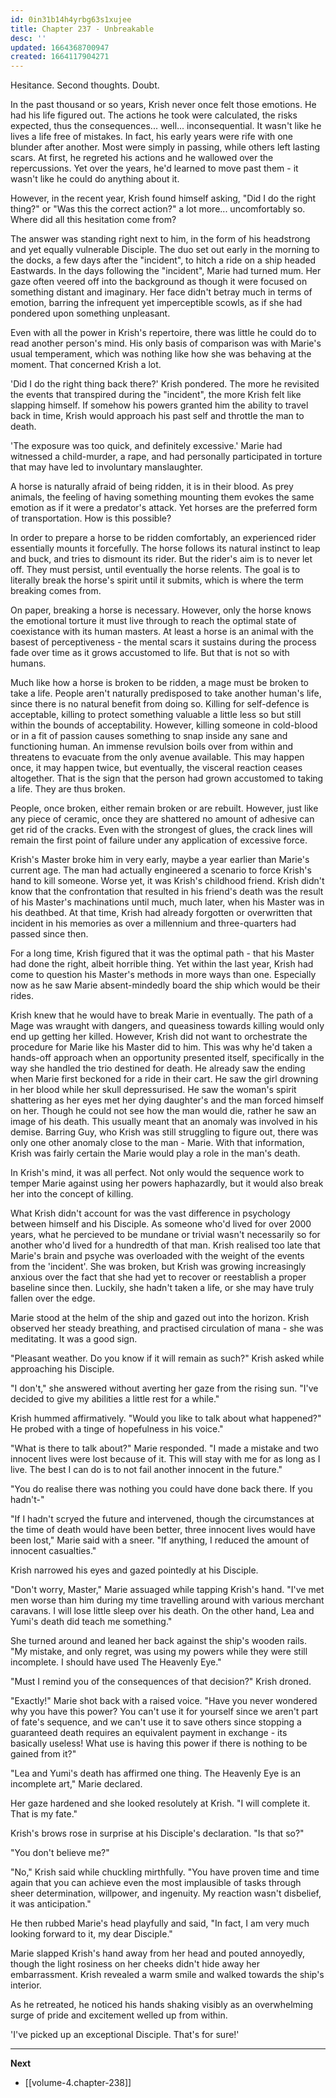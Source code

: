 ```yaml
---
id: 0in31b14h4yrbg63s1xujee
title: Chapter 237 - Unbreakable
desc: ''
updated: 1664368700947
created: 1664117904271
---
```


Hesitance. Second thoughts. Doubt.

In the past thousand or so years, Krish never once felt those emotions. He had his life figured out. The actions he took were calculated, the risks expected, thus the consequences... well... inconsequential. It wasn't like he lives a life free of mistakes. In fact, his early years were rife with one blunder after another. Most were simply in passing, while others left lasting scars. At first, he regreted his actions and he wallowed over the repercussions. Yet over the years, he'd learned to move past them - it wasn't like he could do anything about it.

However, in the recent year, Krish found himself asking, "Did I do the right thing?" or "Was this the correct action?" a lot more... uncomfortably so. Where did all this hesitation come from?

The answer was standing right next to him, in the form of his headstrong and yet equally vulnerable Disciple. The duo set out early in the morning to the docks, a few days after the "incident", to hitch a ride on a ship headed Eastwards. In the days following the "incident", Marie had turned mum. Her gaze often veered off into the background as though it were focused on something distant and imaginary. Her face didn't betray much in terms of emotion, barring the infrequent yet imperceptible scowls, as if she had pondered upon something unpleasant.

Even with all the power in Krish's repertoire, there was little he could do to read another person's mind. His only basis of comparison was with Marie's usual temperament, which was nothing like how she was behaving at the moment. That concerned Krish a lot.

'Did I do the right thing back there?' Krish pondered. The more he revisited the events that transpired during the "incident", the more Krish felt like slapping himself. If somehow his powers granted him the ability to travel back in time, Krish would approach his past self and throttle the man to death.

'The exposure was too quick, and definitely excessive.' Marie had witnessed a child-murder, a rape, and had personally participated in torture that may have led to involuntary manslaughter.

A horse is naturally afraid of being ridden, it is in their blood. As prey animals, the feeling of having something mounting them evokes the same emotion as if it were a predator's attack. Yet horses are the preferred form of transportation. How is this possible?

In order to prepare a horse to be ridden comfortably, an experienced rider essentially mounts it forcefully. The horse follows its natural instinct to leap and buck, and tries to dismount its rider. But the rider's aim is to never let off. They must persist, until eventually the horse relents. The goal is to literally break the horse's spirit until it submits, which is where the term breaking comes from.

On paper, breaking a horse is necessary. However, only the horse knows the emotional torture it must live through to reach the optimal state of coexistance with its human masters. At least a horse is an animal with the basest of perceptiveness - the mental scars it sustains during the process fade over time as it grows accustomed to life. But that is not so with humans.

Much like how a horse is broken to be ridden, a mage must be broken to take a life. People aren't naturally predisposed to take another human's life, since there is no natural benefit from doing so. Killing for self-defence is acceptable, killing to protect something valuable a little less so but still within the bounds of acceptability. However, killing someone in cold-blood or in a fit of passion causes something to snap inside any sane and functioning human. An immense revulsion boils over from within and threatens to evacuate from the only avenue available. This may happen once, it may happen twice, but eventually, the visceral reaction ceases altogether. That is the sign that the person had grown accustomed to taking a life. They are thus broken.

People, once broken, either remain broken or are rebuilt. However, just like any piece of ceramic, once they are shattered no amount of adhesive can get rid of the cracks. Even with the strongest of glues, the crack lines will remain the first point of failure under any application of excessive force.

Krish's Master broke him in very early, maybe a year earlier than Marie's current age. The man had actually engineered a scenario to force Krish's hand to kill someone. Worse yet, it was Krish's childhood friend. Krish didn't know that the confrontation that resulted in his friend's death was the result of his Master's machinations until much, much later, when his Master was in his deathbed. At that time, Krish had already forgotten or overwritten that incident in his memories as over a millennium and three-quarters had passed since then.

For a long time, Krish figured that it was the optimal path - that his Master had done the right, albeit horrible thing. Yet within the last year, Krish had come to question his Master's methods in more ways than one. Especially now as he saw Marie absent-mindedly board the ship which would be their rides.

Krish knew that he would have to break Marie in eventually. The path of a Mage was wraught with dangers, and queasiness towards killing would only end up getting her killed. However, Krish did not want to orchestrate the procedure for Marie like his Master did to him. This was why he'd taken a hands-off approach when an opportunity presented itself, specifically in the way she handled the trio destined for death. He already saw the ending when Marie first beckoned for a ride in their cart. He saw the girl drowning in her blood while her skull depressurised. He saw the woman's spirit shattering as her eyes met her dying daughter's and the man forced himself on her. Though he could not see how the man would die, rather he saw an image of his death. This usually meant that an anomaly was involved in his demise. Barring Guy, who Krish was still struggling to figure out, there was only one other anomaly close to the man - Marie. With that information, Krish was fairly certain the Marie would play a role in the man's death.

In Krish's mind, it was all perfect. Not only would the sequence work to temper Marie against using her powers haphazardly, but it would also break her into the concept of killing.

What Krish didn't account for was the vast difference in psychology between himself and his Disciple. As someone who'd lived for over 2000 years, what he percieved to be mundane or trivial wasn't necessarily so for another who'd lived for a hundredth of that man. Krish realised too late that Marie's brain and psyche was overloaded with the weight of the events from the 'incident'. She was broken, but Krish was growing increasingly anxious over the fact that she had yet to recover or reestablish a proper baseline since then. Luckily, she hadn't taken a life, or she may have truly fallen over the edge.

Marie stood at the helm of the ship and gazed out into the horizon. Krish observed her steady breathing, and practised circulation of mana - she was meditating. It was a good sign.

"Pleasant weather. Do you know if it will remain as such?" Krish asked while approaching his Disciple.

"I don't," she answered without averting her gaze from the rising sun. "I've decided to give my abilities a little rest for a while."

Krish hummed affirmatively. "Would you like to talk about what happened?" He probed with a tinge of hopefulness in his voice."

"What is there to talk about?" Marie responded. "I made a mistake and two innocent lives were lost because of it. This will stay with me for as long as I live. The best I can do is to not fail another innocent in the future."

"You do realise there was nothing you could have done back there. If you hadn't-"

"If I hadn't scryed the future and intervened, though the circumstances at the time of death would have been better, three innocent lives would have been lost," Marie said with a sneer. "If anything, I reduced the amount of innocent casualties."

Krish narrowed his eyes and gazed pointedly at his Disciple.

"Don't worry, Master," Marie assuaged while tapping Krish's hand. "I've met men worse than him during my time travelling around with various merchant caravans. I will lose little sleep over his death. On the other hand, Lea and Yumi's death did teach me something."

She turned around and leaned her back against the ship's wooden rails. "My mistake, and only regret, was using my powers while they were still incomplete. I should have used The Heavenly Eye."

"Must I remind you of the consequences of that decision?" Krish droned.

"Exactly!" Marie shot back with a raised voice. "Have you never wondered why you have this power? You can't use it for yourself since we aren't part of fate's sequence, and we can't use it to save others since stopping a guaranteed death requires an equivalent payment in exchange - its basically useless! What use is having this power if there is nothing to be gained from it?"

"Lea and Yumi's death has affirmed one thing. The Heavenly Eye is an incomplete art," Marie declared. 

Her gaze hardened and she looked resolutely at Krish. "I will complete it. That is my fate."

Krish's brows rose in surprise at his Disciple's declaration. "Is that so?"

"You don't believe me?"

"No," Krish said while chuckling mirthfully. "You have proven time and time again that you can achieve even the most implausible of tasks through sheer determination, willpower, and ingenuity. My reaction wasn't disbelief, it was anticipation."

He then rubbed Marie's head playfully and said, "In fact, I am very much looking forward to it, my dear Disciple."

Marie slapped Krish's hand away from her head and pouted annoyedly, though the light rosiness on her cheeks didn't hide away her embarrassment. Krish revealed a warm smile and walked towards the ship's interior.

As he retreated, he noticed his hands shaking visibly as an overwhelming surge of pride and excitement welled up from within. 

'I've picked up an exceptional Disciple. That's for sure!'

____

**Next**
* [[volume-4.chapter-238]]